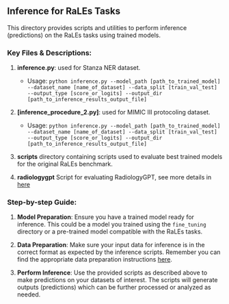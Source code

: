 ## Inference for RaLEs Tasks

This directory provides scripts and utilities to perform inference (predictions) on the RaLEs tasks using trained models.

### Key Files & Descriptions:

1. **inference.py**: used for Stanza NER dataset.
    - Usage: `python inference.py --model_path [path_to_trained_model] --dataset_name [name_of_dataset] --data_split [train_val_test] --output_type [score_or_logits] --output_dir [path_to_inference_results_output_file]`
   
2. **[inference_procedure_2.py]**: used for MIMIC III protocoling dataset.
    - Usage: `python inference.py --model_path [path_to_trained_model] --dataset_name [name_of_dataset] --data_split [train_val_test] --output_type [score_or_logits] --output_dir [path_to_inference_results_output_file]`

3. **scripts** directory containing scripts used to evaluate best trained models for the original RaLEs benchmark.
   
4. **radiologygpt** Script for evaluating RadiologyGPT, see more details in [here](radiologygpt/README.md)

### Step-by-step Guide:

1. **Model Preparation**: Ensure you have a trained model ready for inference. This could be a model you trained using the `fine_tuning` directory or a pre-trained model compatible with the RaLEs tasks.

2. **Data Preparation**: Make sure your input data for inference is in the correct format as expected by the inference scripts. Remember you can find the appropriate data preparation instructions [here](../datasets/README.md).

3. **Perform Inference**: Use the provided scripts as described above to make predictions on your datasets of interest. The scripts will generate outputs (predictions) which can be further processed or analyzed as needed.
